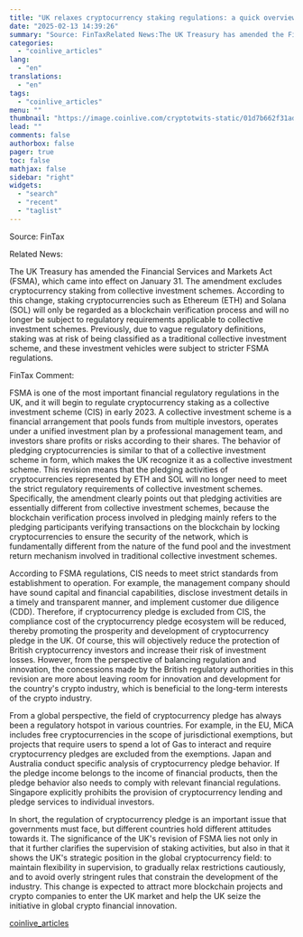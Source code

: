 ```yaml
---
title: "UK relaxes cryptocurrency staking regulations: a quick overview"
date: "2025-02-13 14:39:26"
summary: "Source: FinTaxRelated News:The UK Treasury has amended the Financial Services and Markets Act (FSMA), which came into effect on January 31. The amendment excludes cryptocurrency staking from collective investment schemes. According to this change, staking cryptocurrencies such as Ethereum (ETH) and Solana (SOL) will only be regarded as a blockchain..."
categories:
  - "coinlive_articles"
lang:
  - "en"
translations:
  - "en"
tags:
  - "coinlive_articles"
menu: ""
thumbnail: "https://image.coinlive.com/cryptotwits-static/01d7b662f31ad2ba4797358a5c8a31c0.jpg"
lead: ""
comments: false
authorbox: false
pager: true
toc: false
mathjax: false
sidebar: "right"
widgets:
  - "search"
  - "recent"
  - "taglist"
---
```


Source: FinTax

Related News:

The UK Treasury has amended the Financial Services and Markets Act (FSMA), which came into effect on January 31. The amendment excludes cryptocurrency staking from collective investment schemes. According to this change, staking cryptocurrencies such as Ethereum (ETH) and Solana (SOL) will only be regarded as a blockchain verification process and will no longer be subject to regulatory requirements applicable to collective investment schemes. Previously, due to vague regulatory definitions, staking was at risk of being classified as a traditional collective investment scheme, and these investment vehicles were subject to stricter FSMA regulations.

FinTax Comment:

FSMA is one of the most important financial regulatory regulations in the UK, and it will begin to regulate cryptocurrency staking as a collective investment scheme (CIS) in early 2023. A collective investment scheme is a financial arrangement that pools funds from multiple investors, operates under a unified investment plan by a professional management team, and investors share profits or risks according to their shares. The behavior of pledging cryptocurrencies is similar to that of a collective investment scheme in form, which makes the UK recognize it as a collective investment scheme. This revision means that the pledging activities of cryptocurrencies represented by ETH and SOL will no longer need to meet the strict regulatory requirements of collective investment schemes. Specifically, the amendment clearly points out that pledging activities are essentially different from collective investment schemes, because the blockchain verification process involved in pledging mainly refers to the pledging participants verifying transactions on the blockchain by locking cryptocurrencies to ensure the security of the network, which is fundamentally different from the nature of the fund pool and the investment return mechanism involved in traditional collective investment schemes. 

According to FSMA regulations, CIS needs to meet strict standards from establishment to operation. For example, the management company should have sound capital and financial capabilities, disclose investment details in a timely and transparent manner, and implement customer due diligence (CDD). Therefore, if cryptocurrency pledge is excluded from CIS, the compliance cost of the cryptocurrency pledge ecosystem will be reduced, thereby promoting the prosperity and development of cryptocurrency pledge in the UK. Of course, this will objectively reduce the protection of British cryptocurrency investors and increase their risk of investment losses. However, from the perspective of balancing regulation and innovation, the concessions made by the British regulatory authorities in this revision are more about leaving room for innovation and development for the country's crypto industry, which is beneficial to the long-term interests of the crypto industry. 

From a global perspective, the field of cryptocurrency pledge has always been a regulatory hotspot in various countries. For example, in the EU, MiCA includes free cryptocurrencies in the scope of jurisdictional exemptions, but projects that require users to spend a lot of Gas to interact and require cryptocurrency pledges are excluded from the exemptions. Japan and Australia conduct specific analysis of cryptocurrency pledge behavior. If the pledge income belongs to the income of financial products, then the pledge behavior also needs to comply with relevant financial regulations. Singapore explicitly prohibits the provision of cryptocurrency lending and pledge services to individual investors. 

In short, the regulation of cryptocurrency pledge is an important issue that governments must face, but different countries hold different attitudes towards it. The significance of the UK's revision of FSMA lies not only in that it further clarifies the supervision of staking activities, but also in that it shows the UK's strategic position in the global cryptocurrency field: to maintain flexibility in supervision, to gradually relax restrictions cautiously, and to avoid overly stringent rules that constrain the development of the industry. This change is expected to attract more blockchain projects and crypto companies to enter the UK market and help the UK seize the initiative in global crypto financial innovation.

[coinlive_articles](https://www.coinlive.com/news/uk-relaxes-cryptocurrency-staking-regulations-a-quick-overview)
